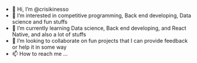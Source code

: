 - 👋 Hi, I’m @crisikinesso
- 👀 I’m interested in competitive programming, Back end developing, Data science and fun stuffs 
- 🌱 I’m currently learning Data science, Back end developing, and React Native, and also a lot of stuffs 
- 💞️ I’m looking to collaborate on fun projects that I can provide feedback or help it in some way
- 📫 How to reach me ...

<!---
crisikinesso/crisikinesso is a ✨ special ✨ repository because its `README.md` (this file) appears on your GitHub profile.
You can click the Preview link to take a look at your changes.
--->
